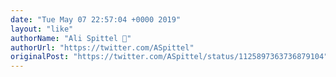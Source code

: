 ```yaml
---
date: "Tue May 07 22:57:04 +0000 2019"
layout: "like"
authorName: "Ali Spittel 🐞"
authorUrl: "https://twitter.com/ASpittel"
originalPost: "https://twitter.com/ASpittel/status/1125897363736879104"
---
```

